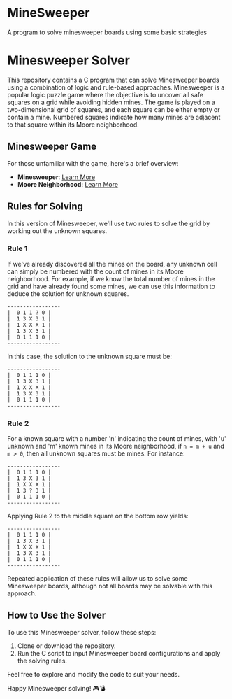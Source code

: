 # MineSweeper
A program to solve minesweeper boards using some basic strategies

# Minesweeper Solver

This repository contains a C program that can solve Minesweeper boards using a combination of logic and rule-based approaches. Minesweeper is a popular logic puzzle game where the objective is to uncover all safe squares on a grid while avoiding hidden mines. The game is played on a two-dimensional grid of squares, and each square can be either empty or contain a mine. Numbered squares indicate how many mines are adjacent to that square within its Moore neighborhood.

## Minesweeper Game

For those unfamiliar with the game, here's a brief overview:

- **Minesweeper**: [Learn More](https://en.wikipedia.org/wiki/Minesweeper_(video_game))
- **Moore Neighborhood**: [Learn More](https://en.wikipedia.org/wiki/Moore_neighborhood)

## Rules for Solving

In this version of Minesweeper, we'll use two rules to solve the grid by working out the unknown squares.

### Rule 1

If we've already discovered all the mines on the board, any unknown cell can simply be numbered with the count of mines in its Moore neighborhood. For example, if we know the total number of mines in the grid and have already found some mines, we can use this information to deduce the solution for unknown squares.

```plaintext
-----------------
|  0 1 1 ? 0 |
|  1 3 X 3 1 |
|  1 X X X 1 |
|  1 3 X 3 1 |
|  0 1 1 1 0 |
-----------------

```

In this case, the solution to the unknown square must be:

```plaintext
-----------------
|  0 1 1 1 0 |
|  1 3 X 3 1 |
|  1 X X X 1 |
|  1 3 X 3 1 |
|  0 1 1 1 0 |
-----------------

```

### Rule 2

For a known square with a number 'n' indicating the count of mines, with 'u' unknown and 'm' known mines in its Moore neighborhood, if `n = m + u` and `m > 0`, then all unknown squares must be mines. For instance:

```plaintext
-----------------
|  0 1 1 1 0 |
|  1 3 X 3 1 |
|  1 X X X 1 |
|  1 3 ? 3 1 |
|  0 1 1 1 0 |
-----------------

```

Applying Rule 2 to the middle square on the bottom row yields:

```plaintext
-----------------
|  0 1 1 1 0 |
|  1 3 X 3 1 |
|  1 X X X 1 |
|  1 3 X 3 1 |
|  0 1 1 1 0 |
-----------------

```

Repeated application of these rules will allow us to solve some Minesweeper boards, although not all boards may be solvable with this approach.

## How to Use the Solver

To use this Minesweeper solver, follow these steps:

1. Clone or download the repository.
2. Run the C script to input Minesweeper board configurations and apply the solving rules.

Feel free to explore and modify the code to suit your needs.

Happy Minesweeper solving! 🎮💣
